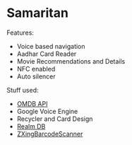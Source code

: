 # Samaritan

Features:
* Voice based navigation
* Aadhar Card Reader
* Movie Recommendations and Details
* NFC enabled
* Auto silencer

Stuff used:
* [OMDB API](https://www.omdbapi.com)
* Google Voice Engine
* Recycler and Card Design
* [Realm DB](https://realm.io)
* [ZXingBarcodeScanner](https://www.github.com/zxing/zxing)
